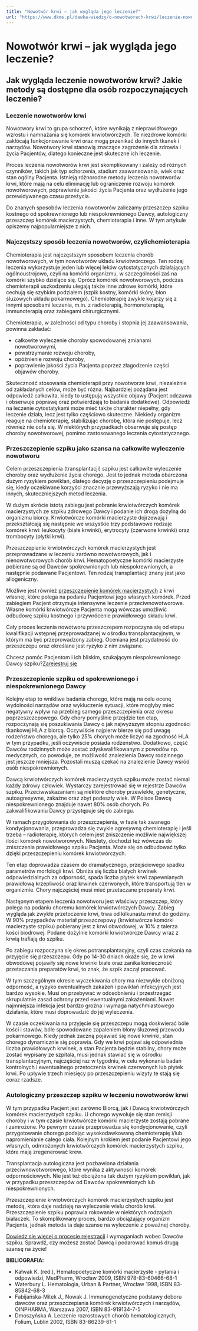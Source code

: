 ```yaml
---
title: "Nowotwór krwi – jak wygląda jego leczenie?"
url: "https://www.dkms.pl/dawka-wiedzy/o-nowotworach-krwi/leczenie-nowotworow-krwi"
---
```


# Nowotwór krwi – jak wygląda jego leczenie?

## Jak wygląda leczenie nowotworów krwi? Jakie metody są dostępne dla osób rozpoczynających leczenie?

### Leczenie nowotworów krwi


Nowotwory krwi to grupa schorzeń, które wynikają z nieprawidłowego wzrostu i namnażania się komórek krwiotwórczych. Te niezdrowe komórki zakłócają funkcjonowanie krwi oraz mogą przenikać do innych tkanek i narządów. Nowotwory krwi stanowią znaczące zagrożenie dla zdrowia i życia Pacjentów, dlatego konieczne jest skuteczne ich leczenie.


Proces leczenia nowotworów krwi jest skomplikowany i zależy od różnych czynników, takich jak typ schorzenia, stadium zaawansowania, wiek oraz stan ogólny Pacjenta. Istnieją różnorodne metody leczenia nowotworów krwi, które mają na celu eliminację lub ograniczenie rozwoju komórek nowotworowych, poprawienie jakości życia Pacjenta oraz wydłużenie jego przewidywanego czasu przeżycia.


Do znanych sposobów leczenia nowotworów zaliczamy przeszczep szpiku kostnego od spokrewnionego lub niespokrewnionego Dawcy, autologiczny przeszczep komórek macierzystych, chemioterapia i inne. W tym artykule opiszemy najpopularniejsze z nich.


### Najczęstszy sposób leczenia nowotworów, czylichemioterapia


Chemioterapia jest najczęstszym sposobem leczenia chorób nowotworowych, w tym nowotworów układu krwiotwórczego. Ten rodzaj leczenia wykorzystuje jeden lub więcej leków cytostatycznych działających ogólnoustrojowo, czyli na komórki organizmu, w szczególności zaś na komórki szybko dzielące się. Oprócz komórek nowotworowych, podczas chemioterapii uszkodzeniu ulegają także inne zdrowe komórki, które cechują się szybkim podziałem (szpik kostny, komórki skóry, błon śluzowych układu pokarmowego). Chemioterapię zwykle kojarzy się z innymi sposobami leczenia, m.in. z radioterapią, hormonoterapią, immunoterapią oraz zabiegami chirurgicznymi.


Chemioterapia, w zależności od typu choroby i stopnia jej zaawansowania, powinna zakładać:


* całkowite wyleczenie choroby spowodowanej zmianami nowotworowymi,
* powstrzymanie rozwoju choroby,
* opóźnienie rozwoju choroby,
* poprawienie jakości życia Pacjenta poprzez złagodzenie części objawów choroby.


Skuteczność stosowania chemioterapii przy nowotworze krwi, niezależnie od zakładanych celów, może być różna. Najbardziej pożądana jest odpowiedź całkowita, kiedy to ustępują wszystkie objawy (Pacjent odczuwa i obserwuje poprawę oraz potwierdzają to badania dodatkowe). Odpowiedź na leczenie cytostatykami może mieć także charakter niepełny, gdy leczenie działa, lecz jest tylko częściowo skuteczne. Niekiedy organizm reaguje na chemioterapię, stabilizując chorobę, która nie postępuje, lecz również nie cofa się. W niektórych przypadkach obserwuje się postęp choroby nowotworowej, pomimo zastosowanego leczenia cytostatycznego.


### Przeszczepienie szpiku jako szansa na całkowite wyleczenie nowotworu


Celem przeszczepienia (transplantacji) szpiku jest całkowite wyleczenie choroby oraz wydłużenie życia chorego. Jest to jednak metoda obarczona dużym ryzykiem powikłań, dlatego decyzję o przeszczepieniu podejmuje się, kiedy oczekiwane korzyści znacznie przewyższają ryzyko i nie ma innych, skuteczniejszych metod leczenia.


W dużym skrócie istotą zabiegu jest pobranie krwiotwórczych komórek macierzystych ze szpiku zdrowego Dawcy i podanie ich drogą dożylną do organizmu biorcy. Krwiotwórcze komórki macierzyste dojrzewają i przekształcają się następnie we wszystkie trzy podstawowe rodzaje komórek krwi: leukocyty (białe krwinki), erytrocyty (czerwone krwinki) oraz trombocyty (płytki krwi).


Przeszczepianie krwiotwórczych komórek macierzystych jest przeprowadzane w leczeniu zarówno nowotworowych, jak i nienowotworowych chorób krwi. Hematopoetyczne komórki macierzyste pobierane są od Dawców spokrewnionych lub niespokrewnionych, a następnie podawane Pacjentowi. Ten rodzaj transplantacji znany jest jako allogeniczny.


Możliwe jest również [przeszczepienie komórek macierzystych](/dawka-wiedzy/o-nowotworach-krwi/jakie-sa-rodzaje-przeszczepien-komorek-macierzystych "Jakie są rodzaje przeszczepień komórek macierzystych?") z krwi własnej, które polega na podaniu Pacjentowi jego własnych komórek. Przed zabiegiem Pacjent otrzymuje intensywne leczenie przeciwnowotworowe. Własne komórki krwiotwórcze Pacjenta mogą wówczas umożliwić odbudowę szpiku kostnego i przywrócenie prawidłowego składu krwi.


Cały proces leczenia nowotworu przeszczepem rozpoczyna się od etapu kwalifikacji wstępnej przeprowadzanej w ośrodku transplantacyjnym, w którym ma być przeprowadzony zabieg. Oceniana jest przydatność do przeszczepu oraz określane jest ryzyko z nim związane.


Chcesz pomóc Pacjentom i ich bliskim, szukającym niespokrewnionego Dawcy szpiku?[Zarejestruj się](/zarejestruj-sie-teraz "Zarejestruj sie teraz")
### Przeszczepienie szpiku od spokrewnionego i niespokrewnionego Dawcy


Kolejny etap to wnikliwe badania chorego, które mają na celu ocenę wydolności narządów oraz wykluczenie sytuacji, które mogłyby mieć negatywny wpływ na przebieg samego przeszczepienia oraz okresu poprzeszczepowego. Gdy chory pomyślnie przejdzie ten etap, rozpoczynają się poszukiwania Dawcy o jak najwyższym stopniu zgodności tkankowej HLA z biorcą. Oczywiście najpierw bierze się pod uwagę rodzeństwo chorego, ale tylko 25% chorych może liczyć na zgodność HLA w tym przypadku, jeśli oczywiście posiada rodzeństwo. Dodatkowo, część Dawców rodzinnych może zostać zdyskwalifikowanym z powodów np. medycznych, co powoduje, ze możliwość znalezienia Dawcy rodzinnego jest jeszcze mniejsza. Pozostali muszą czekać na znalezienie Dawcy wśród osób niespokrewnionych.


Dawcą krwiotwórczych komórek macierzystych szpiku może zostać niemal każdy zdrowy człowiek. Wystarczy zarejestrować się w rejestrze Dawców szpiku. Przeciwwskazaniami są niektóre choroby przewlekłe, genetyczne, autoagresywne, zakaźne oraz zbyt podeszły wiek. W Polsce Dawcę niespokrewnionego znajduje nawet 80% osób chorych. Po zakwalifikowaniu Dawcy przystępuje się do zabiegu.


W ramach przygotowania do przeszczepienia, w fazie tak zwanego kondycjonowania, przeprowadza się zwykle agresywną chemioterapię i jeśli trzeba – radioterapię, których celem jest zniszczenie możliwie największej ilości komórek nowotworowych. Niestety, dochodzi też wówczas do zniszczenia prawidłowego szpiku Pacjenta. Może się on odbudować tylko dzięki przeszczepieniu komórek krwiotwórczych.


Ten etap doprowadza czasem do dramatycznego, przejściowego spadku parametrów morfologii krwi. Obniża się liczba białych krwinek odpowiedzialnych za odporność, spada liczba płytek krwi zapewnianych prawidłową krzepliwość oraz krwinek czerwonych, które transportują tlen w organizmie. Chory najczęściej musi mieć przetaczane preparaty krwi.


Następnym etapem leczenia nowotworu jest właściwy przeszczep, który polega na podaniu choremu komórek krwiotwórczych Dawcy. Zabieg wygląda jak zwykłe przetoczenie krwi, trwa od kilkunastu minut do godziny. W 90% przypadków materiał przeszczepowy (krwiotwórcze komórki macierzyste szpiku) pobierany jest z krwi obwodowej, w 10% z talerza kości biodrowej. Podane dożylnie komórki krwiotwórcze Dawcy wraz z krwią trafiają do szpiku.


Po zabiegu rozpoczyna się okres potransplantacyjny, czyli czas czekania na przyjęcie się przeszczepu. Gdy po 14\-30 dniach okaże się, że w krwi obwodowej pojawiły się nowe krwinki białe oraz zanika konieczność przetaczania preparatów krwi, to znak, że szpik zaczął pracować.


W tym szczególnym okresie wyczekiwania chory ma niezwykle obniżoną odporność, a ryzyko ewentualnych zakażeń i powikłań infekcyjnych jest bardzo wysokie. Musi on przebywać w odosobnieniu i przestrzegać skrupulatnie zasad ochrony przed ewentualnymi zakażeniami. Nawet najmniejsza infekcja jest bardzo groźna i wymaga natychmiastowego działania, które musi doprowadzić do jej wyleczenia.


W czasie oczekiwania na przyjęcie się przeszczepu mogą doskwierać bóle kości i stawów, bóle spowodowane zapaleniem błony śluzowej przewodu pokarmowego. Kiedy jednak zaczną pojawiać się nowe krwinki, stan chorego dynamicznie się poprawia. Gdy we krwi pojawi się odpowiednia liczba prawidłowych krwinek, a stan Pacjenta będzie stabilny, chory może zostać wypisany ze szpitala, musi jednak stawiać się w ośrodku transplantacyjnym, najczęściej raz w tygodniu, w celu wykonania badań kontrolnych i ewentualnego przetoczenia krwinek czerwonych lub płytek krwi. Po upływie trzech miesięcy po przeszczepieniu wizyty te stają się coraz rzadsze.


### Autologiczny przeszczep szpiku w leczeniu nowotworów krwi


W tym przypadku Pacjent jest zarówno Biorcą, jak i Dawcą krwiotwórczych komórek macierzystych szpiku. U chorego wywołuje się stan remisji choroby i w tym czasie krwiotwórcze komórki macierzyste zostają pobrane i zamrożone. Po pewnym czasie przeprowadza się kondycjonowanie, czyli przygotowanie chorego podając wysokodawkowaną chemioterapię i/lub napromienianie całego ciała. Kolejnym krokiem jest podanie Pacjentowi jego własnych, odmrożonych krwiotwórczych komórek macierzystych szpiku, które mają zregenerować krew.


Transplantacja autologiczna jest pozbawiona działania przeciwnowotworowego, które wynika z aktywności komórek odpornościowych. Nie jest też obciążona tak dużym ryzykiem powikłań, jak w przypadku przeszczepów od Dawców spokrewnionych lub niespokrewnionych.


Przeszczepienie krwiotwórczych komórek macierzystych szpiku jest metodą, która daje nadzieję na wyleczenie wielu chorób krwi. Przeszczepienie szpiku poprawia rokowanie w niektórych rodzajach białaczek. To skomplikowany proces, bardzo obciążający organizm Pacjenta, jednak metoda ta daje szanse na wyleczenie z poważnej choroby. 


[Dowiedz się więcej o procesie rejestracji](https://www.dkms.pl/dawka-wiedzy/o-rejestracji) i wymaganiach wobec Dawców szpiku. Sprawdź, czy możesz zostać Dawcą i podarować komuś drugą szansę na życie!


**BIBLIOGRAFIA:**


* Kałwak K. (red.), Hematopoetyczne komórki macierzyste \- pytania i odpowiedzi, MedPharm, Wrocław 2009, ISBN 978\-83\-60466\-68\-1
* Waterbury L. Hematologia, Urban \& Partner, Wrocław 1998, ISBN 83\-85842\-68\-3
* Fabijańska\-Mitek J., Nowak J. Immunogenetyczne podstawy doboru dawców oraz przeszczepiania komórek krwiotwórczych i narządów, OINPHARMA, Warszawa 2007, ISBN 83\-919134\-7\-5
* Dmoszyńska A. Leczenie rozrostowych chorób hematologicznych, Folium, Lublin 2002, ISBN 83\-86239\-61\-1

